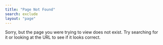 ```yaml
---
title: "Page Not Found"
search: exclude
layout: "page"
---  
```


Sorry, but the page you were trying to view does not exist. Try searching for it or looking at the URL to see if it looks correct.
